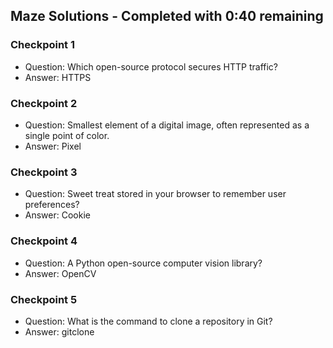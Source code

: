 ## Maze Solutions - Completed with 0:40 remaining
### Checkpoint 1
- Question: Which open-source protocol secures HTTP traffic?
- Answer: HTTPS

### Checkpoint 2
- Question: Smallest element of a digital image, often represented as a single point of color.
- Answer: Pixel

### Checkpoint 3
- Question: Sweet treat stored in your browser to remember user preferences?
- Answer: Cookie

### Checkpoint 4
- Question: A Python open-source computer vision library?
- Answer: OpenCV

### Checkpoint 5
- Question: What is the command to clone a repository in Git?
- Answer: gitclone